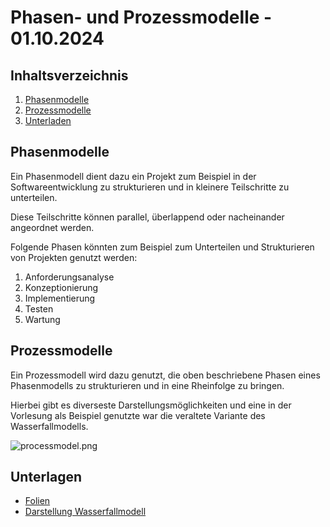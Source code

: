 # Phasen- und Prozessmodelle - 01.10.2024


## Inhaltsverzeichnis

1. [Phasenmodelle](#phasenmodelle)
2. [Prozessmodelle](#prozessmodelle)
3. [Unterladen](#unterlagen)


## Phasenmodelle

Ein Phasenmodell dient dazu ein Projekt zum Beispiel in der Softwareentwicklung zu strukturieren und in kleinere 
Teilschritte zu unterteilen.

Diese Teilschritte können parallel, überlappend oder nacheinander angeordnet werden.

Folgende Phasen könnten zum Beispiel zum Unterteilen und Strukturieren von Projekten genutzt werden:
1. Anforderungsanalyse
2. Konzeptionierung
3. Implementierung
4. Testen
5. Wartung


## Prozessmodelle

Ein Prozessmodell wird dazu genutzt, die oben beschriebene Phasen eines Phasenmodells zu strukturieren und in eine
Rheinfolge zu bringen.

Hierbei gibt es diverseste Darstellungsmöglichkeiten und eine in der Vorlesung als Beispiel genutzte war die veraltete
Variante des Wasserfallmodells.

![processmodel.png](processmodel.png)


## Unterlagen

* [Folien](https://berrendorf.inf.h-brs.de/lehre/ws2425/eidp/vorlesung/Woche_01.pdf)
* [Darstellung Wasserfallmodell](https://de.wikipedia.org/wiki/Wasserfallmodell#/media/Datei:Waterfall_model-de.svg)